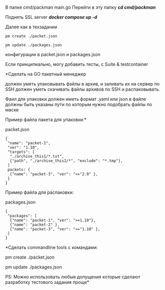 В папке cmd/packman main.go
Перейти в эту папку
***cd cmd/packman***

Поднять SSL server
***docker compose up -d***

Далее как в техзадании 
```
pm create ./packet.json

pm update ./packages.json
```

конфигурации в packet.json и packages.json

Если принципиально, могу добавить тесты, с Suite & testcontainer


*Сделать на GO пакетный менеджер

должен уметь упаковывать файлы в архив, и заливать их на сервер по SSH
должен уметь скачивать файлы архивов по SSH и распаковывать.

Фаил для упаковки должен иметь формат .yaml или json
в файле должны быть указаны пути по которым нужно подобрать файлы по маске

Пример файла пакета для упаковки:*

packet.json
```
{
 "name": "packet-1",
 "ver": "1.10",
 "targets": [
  "./archive_this1/*.txt",
  {"path", "./archive_this2/*", "exclude": "*.tmp"},
 ]
 packets: {
  {"name": "packet-3", "ver": "<="2.0" },
 }
}
```
Пример файла для распаковки:

packages.json
```
{
 "packages": [
  {"name": "packet-1", "ver": ">=1.10"},
  {"name": "packet-2" },
  {"name": "packet-3", "ver": "<="1.10" },
 ]
}
```
*Сделать commandline tools с командами:

pm create ./packet.json

pm update ./packages.json

PS: Можно использовать любые допущения которые сделают разработку тестового задания проще*

